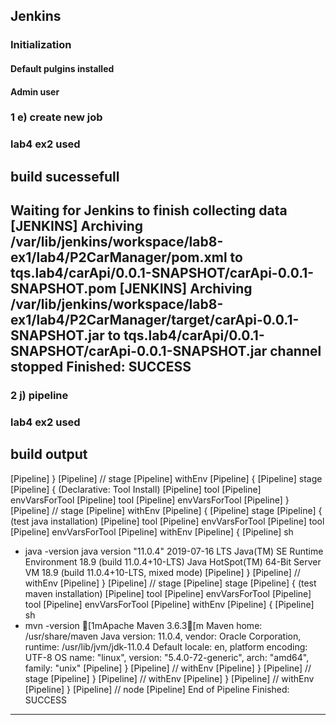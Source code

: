 ## Jenkins

### Initialization
#### Default pulgins installed
#### Admin user

### 1 e) create new job 
### lab4 ex2 used

build sucessefull
--------------------------------
Waiting for Jenkins to finish collecting data
[JENKINS] Archiving /var/lib/jenkins/workspace/lab8-ex1/lab4/P2CarManager/pom.xml to tqs.lab4/carApi/0.0.1-SNAPSHOT/carApi-0.0.1-SNAPSHOT.pom
[JENKINS] Archiving /var/lib/jenkins/workspace/lab8-ex1/lab4/P2CarManager/target/carApi-0.0.1-SNAPSHOT.jar to tqs.lab4/carApi/0.0.1-SNAPSHOT/carApi-0.0.1-SNAPSHOT.jar
channel stopped
Finished: SUCCESS
-------------------------------

### 2 j) pipeline
### lab4 ex2 used

build output
--------------------------------------------
[Pipeline] }
[Pipeline] // stage
[Pipeline] withEnv
[Pipeline] {
[Pipeline] stage
[Pipeline] { (Declarative: Tool Install)
[Pipeline] tool
[Pipeline] envVarsForTool
[Pipeline] tool
[Pipeline] envVarsForTool
[Pipeline] }
[Pipeline] // stage
[Pipeline] withEnv
[Pipeline] {
[Pipeline] stage
[Pipeline] { (test java installation)
[Pipeline] tool
[Pipeline] envVarsForTool
[Pipeline] tool
[Pipeline] envVarsForTool
[Pipeline] withEnv
[Pipeline] {
[Pipeline] sh
+ java -version
java version "11.0.4" 2019-07-16 LTS
Java(TM) SE Runtime Environment 18.9 (build 11.0.4+10-LTS)
Java HotSpot(TM) 64-Bit Server VM 18.9 (build 11.0.4+10-LTS, mixed mode)
[Pipeline] }
[Pipeline] // withEnv
[Pipeline] }
[Pipeline] // stage
[Pipeline] stage
[Pipeline] { (test maven installation)
[Pipeline] tool
[Pipeline] envVarsForTool
[Pipeline] tool
[Pipeline] envVarsForTool
[Pipeline] withEnv
[Pipeline] {
[Pipeline] sh
+ mvn -version
[1mApache Maven 3.6.3[m
Maven home: /usr/share/maven
Java version: 11.0.4, vendor: Oracle Corporation, runtime: /usr/lib/jvm/jdk-11.0.4
Default locale: en, platform encoding: UTF-8
OS name: "linux", version: "5.4.0-72-generic", arch: "amd64", family: "unix"
[Pipeline] }
[Pipeline] // withEnv
[Pipeline] }
[Pipeline] // stage
[Pipeline] }
[Pipeline] // withEnv
[Pipeline] }
[Pipeline] // withEnv
[Pipeline] }
[Pipeline] // node
[Pipeline] End of Pipeline
Finished: SUCCESS
---------------------------------------------------------